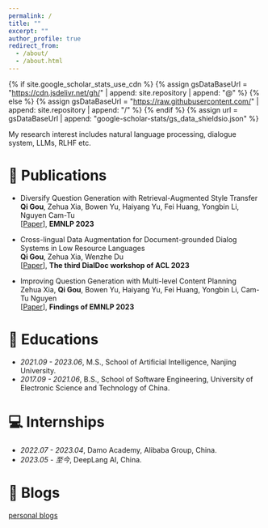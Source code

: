 ```yaml
---
permalink: /
title: ""
excerpt: ""
author_profile: true
redirect_from: 
  - /about/
  - /about.html
---
```


{% if site.google_scholar_stats_use_cdn %}
{% assign gsDataBaseUrl = "https://cdn.jsdelivr.net/gh/" | append: site.repository | append: "@" %}
{% else %}
{% assign gsDataBaseUrl = "https://raw.githubusercontent.com/" | append: site.repository | append: "/" %}
{% endif %}
{% assign url = gsDataBaseUrl | append: "google-scholar-stats/gs_data_shieldsio.json" %}

<span class='anchor' id='about-me'></span>

[//]: # (Lorem ipsum dolor sit amet, consectetur adipiscing elit. Vivamus ornare aliquet ipsum, ac tempus justo dapibus sit amet. Suspendisse condimentum, libero vel tempus mattis, risus risus vulputate libero, elementum fermentum mi neque vel nisl. Maecenas facilisis maximus dignissim. Curabitur mattis vulputate dui, tincidunt varius libero luctus eu. Mauris mauris nulla, scelerisque eget massa id, tincidunt congue felis. Sed convallis tempor ipsum rhoncus viverra. Pellentesque nulla orci, accumsan volutpat fringilla vitae, maximus sit amet tortor. Aliquam ultricies odio ut volutpat scelerisque. Donec nisl nisl, porttitor vitae pharetra quis, fringilla sed mi. Fusce pretium dolor ut aliquam consequat. Cras volutpat, tellus accumsan mattis molestie, nisl lacus tempus massa, nec malesuada tortor leo vel quam. Aliquam vel ex consectetur, vehicula leo nec, efficitur eros. Donec convallis non urna quis feugiat.)

My research interest includes natural language processing, dialogue system, LLMs, RLHF etc.

[//]: # (# 🔥 News)

[//]: # (- *2022.02*: &nbsp;🎉🎉 Lorem ipsum dolor sit amet, consectetur adipiscing elit. Vivamus ornare aliquet ipsum, ac tempus justo dapibus sit amet. )

[//]: # (- *2022.02*: &nbsp;🎉🎉 Lorem ipsum dolor sit amet, consectetur adipiscing elit. Vivamus ornare aliquet ipsum, ac tempus justo dapibus sit amet. )

# 📝 Publications
- Diversify Question Generation with Retrieval-Augmented Style Transfer \
**Qi Gou**, Zehua Xia, Bowen Yu, Haiyang Yu, Fei Huang, Yongbin Li, Nguyen Cam-Tu \
[[Paper](https://aclanthology.org/2023.emnlp-main.104.pdf)], **EMNLP 2023**

- Cross-lingual Data Augmentation for Document-grounded Dialog Systems in Low Resource Languages \
**Qi Gou**, Zehua Xia, Wenzhe Du \
[[Paper](https://aclanthology.org/2023.dialdoc-1.1.pdf)], **The third DialDoc workshop of ACL 2023**

- Improving Question Generation with Multi-level Content Planning \
Zehua Xia, **Qi Gou**, Bowen Yu, Haiyang Yu, Fei Huang, Yongbin Li, Cam-Tu Nguyen \
[[Paper](https://aclanthology.org/2023.findings-emnlp.57.pdf)], **Findings of EMNLP 2023**
 
# 📖 Educations
- *2021.09 - 2023.06*, M.S., School of Artificial Intelligence, Nanjing University.
- *2017.09 - 2021.06*, B.S., School of Software Engineering, University of Electronic Science and Technology of China.

# 💻 Internships
- *2022.07 - 2023.04*, Damo Academy, Alibaba Group, China.
- *2023.05 - 至今*, DeepLang AI, China.

# 📖 Blogs
[personal blogs](https://gouqi666.github.io/blogs)